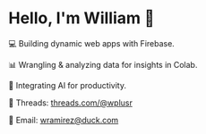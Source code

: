 # Hello, I'm William 👋

💻 Building dynamic web apps with Firebase.

📊 Wrangling & analyzing data for insights in Colab.

🤖 Integrating AI for productivity.

🧵 Threads: [threads.com/@wplusr](https://www.threads.com/@wplusr)

🦆 Email: [wramirez@duck.com](mailto:wramirez@duck.com)
